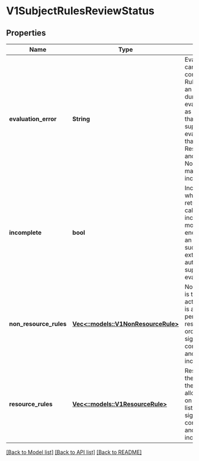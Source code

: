 # V1SubjectRulesReviewStatus

## Properties
Name | Type | Description | Notes
------------ | ------------- | ------------- | -------------
**evaluation_error** | **String** | EvaluationError can appear in combination with Rules. It indicates an error occurred during rule evaluation, such as an authorizer that doesn&#39;t support rule evaluation, and that ResourceRules and/or NonResourceRules may be incomplete. | [optional] [default to null]
**incomplete** | **bool** | Incomplete is true when the rules returned by this call are incomplete. This is most commonly encountered when an authorizer, such as an external authorizer, doesn&#39;t support rules evaluation. | [default to null]
**non_resource_rules** | [**Vec<::models::V1NonResourceRule>**](v1.NonResourceRule.md) | NonResourceRules is the list of actions the subject is allowed to perform on non-resources. The list ordering isn&#39;t significant, may contain duplicates, and possibly be incomplete. | [default to null]
**resource_rules** | [**Vec<::models::V1ResourceRule>**](v1.ResourceRule.md) | ResourceRules is the list of actions the subject is allowed to perform on resources. The list ordering isn&#39;t significant, may contain duplicates, and possibly be incomplete. | [default to null]

[[Back to Model list]](../README.md#documentation-for-models) [[Back to API list]](../README.md#documentation-for-api-endpoints) [[Back to README]](../README.md)


